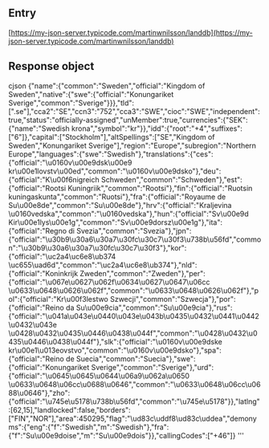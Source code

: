 ## Entry

[https://my-json-server.typicode.com/martinwnilsson/landdb](https://my-json-server.typicode.com/martinwnilsson/landdb)

## Response object

cjson
{"name":{"common":"Sweden","official":"Kingdom of Sweden","native":{"swe":{"official":"Konungariket Sverige","common":"Sverige"}}},"tld":[".se"],"cca2":"SE","ccn3":"752","cca3":"SWE","cioc":"SWE","independent":true,"status":"officially-assigned","unMember":true,"currencies":{"SEK":{"name":"Swedish krona","symbol":"kr"}},"idd":{"root":"+4","suffixes":["6"]},"capital":["Stockholm"],"altSpellings":["SE","Kingdom of Sweden","Konungariket Sverige"],"region":"Europe","subregion":"Northern Europe","languages":{"swe":"Swedish"},"translations":{"ces":{"official":"\u0160v\u00e9dsk\u00e9 kr\u00e1lovstv\u00ed","common":"\u0160v\u00e9dsko"},"deu":{"official":"K\u00f6nigreich Schweden","common":"Schweden"},"est":{"official":"Rootsi Kuningriik","common":"Rootsi"},"fin":{"official":"Ruotsin kuningaskunta","common":"Ruotsi"},"fra":{"official":"Royaume de Su\u00e8de","common":"Su\u00e8de"},"hrv":{"official":"Kraljevina \u0160vedska","common":"\u0160vedska"},"hun":{"official":"Sv\u00e9d Kir\u00e1lys\u00e1g","common":"Sv\u00e9dorsz\u00e1g"},"ita":{"official":"Regno di Svezia","common":"Svezia"},"jpn":{"official":"\u30b9\u30a6\u30a7\u30fc\u30c7\u30f3\u738b\u56fd","common":"\u30b9\u30a6\u30a7\u30fc\u30c7\u30f3"},"kor":{"official":"\uc2a4\uc6e8\ub374 \uc655\uad6d","common":"\uc2a4\uc6e8\ub374"},"nld":{"official":"Koninkrijk Zweden","common":"Zweden"},"per":{"official":"\u067e\u0627\u062f\u0634\u0627\u0647\u06cc \u0633\u0648\u0626\u062f","common":"\u0633\u0648\u0626\u062f"},"pol":{"official":"Kr\u00f3lestwo Szwecji","common":"Szwecja"},"por":{"official":"Reino da Su\u00e9cia","common":"Su\u00e9cia"},"rus":{"official":"\u041a\u043e\u0440\u043e\u043b\u0435\u0432\u0441\u0442\u0432\u043e \u0428\u0432\u0435\u0446\u0438\u044f","common":"\u0428\u0432\u0435\u0446\u0438\u044f"},"slk":{"official":"\u0160v\u00e9dske kr\u00e1\u013eovstvo","common":"\u0160v\u00e9dsko"},"spa":{"official":"Reino de Suecia","common":"Suecia"},"swe":{"official":"Konungariket Sverige","common":"Sverige"},"urd":{"official":"\u0645\u0645\u0644\u06a9\u062a\u0650 \u0633\u0648\u06cc\u0688\u0646","common":"\u0633\u0648\u06cc\u0688\u0646"},"zho":{"official":"\u745e\u5178\u738b\u56fd","common":"\u745e\u5178"}},"latlng":[62,15],"landlocked":false,"borders":["FIN","NOR"],"area":450295,"flag":"\ud83c\uddf8\ud83c\uddea","demonyms":{"eng":{"f":"Swedish","m":"Swedish"},"fra":{"f":"Su\u00e9doise","m":"Su\u00e9dois"}},"callingCodes":["+46"]}
'''
